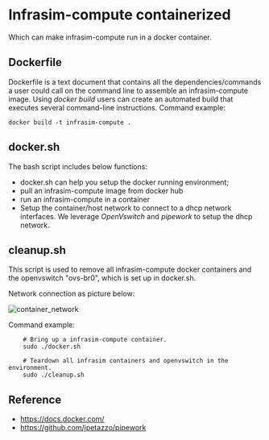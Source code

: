# Infrasim-compute containerized
Which can make infrasim-compute run in a docker container.

## Dockerfile
Dockerfile is a text document that contains all the dependencies/commands a user
could call on the command line to assemble an infrasim-compute image. Using *docker build*
users can create an automated build that executes several command-line instructions.
Command example:

    docker build -t infrasim-compute .
## docker.sh
The bash script includes below functions:
 * docker.sh can help you setup the docker running environment;
 * pull an infrasim-compute image from docker hub
 * run an infrasim-compute in a container
 * Setup the container/host network to connect to a dhcp network interfaces. We leverage
 *OpenVswitch* and *pipework* to setup the dhcp network.

## cleanup.sh
This script is used to remove all infrasim-compute docker containers and the openvswitch "ovs-br0",
which is set up in docker.sh.
 
Network connection as picture below:

![container_network](https://github.com/InfraSIM/tools/blob/master/docker/Infrasim-compute_container_network.jpg)

Command example:

        # Bring up a infrasim-compute container.
        sudo ./docker.sh

        # Teardown all infrasim containers and openvswitch in the environment.
        sudo ./cleanup.sh

## Reference
 - https://docs.docker.com/
 - https://github.com/jpetazzo/pipework





